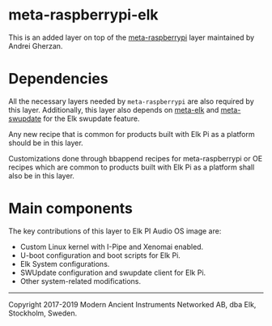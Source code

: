 # meta-raspberrypi-elk

This is an added layer on top of the [meta-raspberrypi](https://github.com/agherzan/meta-raspberrypi) layer maintained by Andrei Gherzan.

# Dependencies

All the necessary layers needed by `meta-raspberrypi` are also required by this layer.
Additionally, this layer also depends on [meta-elk](https://github.com/elk-audio/meta-elk) and [meta-swupdate](https://github.com/sbabic/meta-swupdate) for the Elk swupdate feature.

Any new recipe that is common for products built with Elk Pi as a platform should be in this layer.

Customizations done through bbappend recipes for meta-raspberrypi or OE recipes which are
common to products built with Elk Pi as a platform shall also be in this layer.

# Main components

The key contributions of this layer to Elk PI Audio OS image are:

  * Custom Linux kernel with I-Pipe and Xenomai enabled.
  * U-boot configuration and boot scripts for Elk Pi.
  * Elk System configurations.
  * SWUpdate configuration and swupdate client for Elk Pi.
  * Other system-related modifications.

---
Copyright 2017-2019 Modern Ancient Instruments Networked AB, dba Elk, Stockholm, Sweden.
